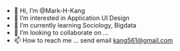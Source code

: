 - 👋 Hi, I’m @Mark-H-Kang
- 👀 I’m interested in Application UI Design
- 🌱 I’m currently learning Sociology, Bigdata
- 💞️ I’m looking to collaborate on ...
- 📫 How to reach me ... send email kang561@gmail.com

<!---
Mark-H-Kang/Mark-H-Kang is a ✨ special ✨ repository because its `README.md` (this file) appears on your GitHub profile.
You can click the Preview link to take a look at your changes.
--->
